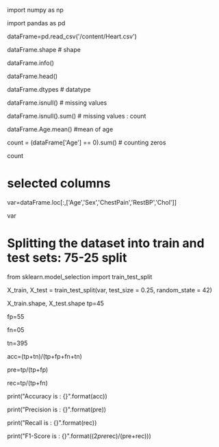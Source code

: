import numpy as np

import pandas as pd

dataFrame=pd.read_csv('/content/Heart.csv')

dataFrame.shape # shape

dataFrame.info() 

dataFrame.head() 

dataFrame.dtypes # datatype 

dataFrame.isnull() # missing values

dataFrame.isnull().sum() # missing values : count

dataFrame.Age.mean() #mean of age

count = (dataFrame['Age'] == 0).sum() # counting zeros

count

# selected columns

var=dataFrame.loc[:,['Age','Sex','ChestPain','RestBP','Chol']] 

var

# Splitting the dataset into train and test sets: 75-25 split

from sklearn.model_selection import train_test_split

X_train, X_test = train_test_split(var, test_size = 0.25, random_state = 42)

X_train.shape, X_test.shape
tp=45

fp=55

fn=05

tn=395

acc=(tp+tn)/(tp+fp+fn+tn)

pre=tp/(tp+fp)

rec=tp/(tp+fn)

print("Accuracy is : {}".format(acc))

print("Precision is : {}".format(pre))

print("Recall is : {}".format(rec))

print("F1-Score is : {}".format((2*pre*rec)/(pre+rec)))
